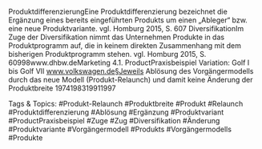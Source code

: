 ProduktdifferenzierungEine Produktdifferenzierung bezeichnet die Ergänzung eines bereits eingeführten Produkts um einen „Ableger“ bzw. eine neue Produktvariante. vgl. Homburg 2015, S. 607
DiversifikationIm Zuge der Diversifikation nimmt das Unternehmen Produkte in das Produktprogramm auf, die in keinem direkten Zusammenhang mit dem bisherigen Produktprogramm stehen. vgl. Homburg 2015, S. 60998www.dhbw.deMarketing
4.1. ProductPraxisbeispiel Variation: Golf I bis Golf VII
www.volkswagen.de§Jeweils Ablösung des Vorgängermodells durch das neue Modell (Produkt-Relaunch) und damit keine Änderung der Produktbreite
1974198319911997

   Tags & Topics:
   #Produkt-Relaunch
   #Produktbreite
   #Produkt
   #Relaunch
   #Produktdifferenzierung
   #Ablösung
   #Ergänzung
   #Produktvariant
   #ProductPraxisbeispiel
   #Zuge
   #Zug
   #Diversifikation
   #Änderung
   #Produktvariante
   #Vorgängermodell
   #Produkts
   #Vorgängermodells
   #Produkte
